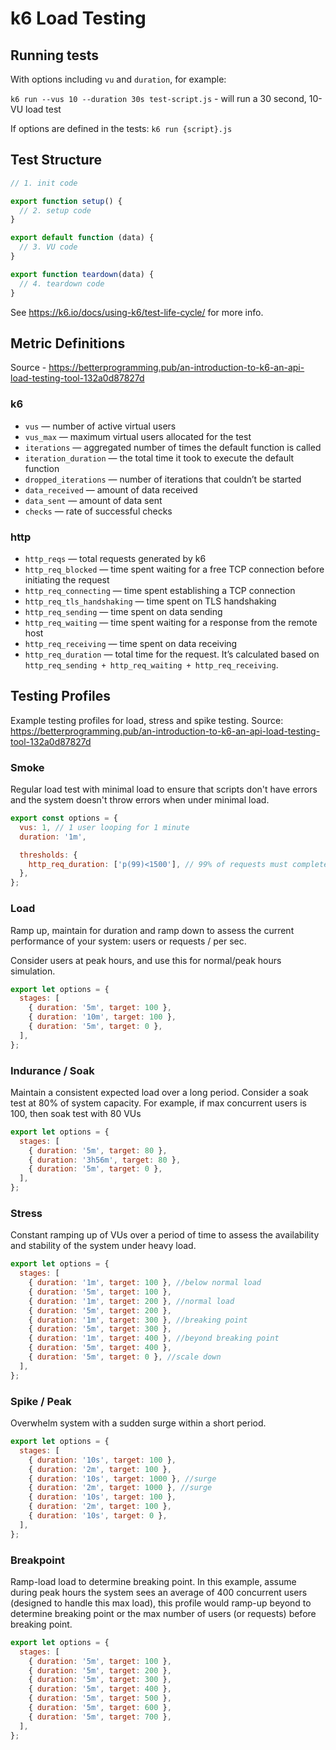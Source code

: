 # k6 Load Testing

## Running tests

With options including `vu` and `duration`, for example:

`k6 run --vus 10 --duration 30s test-script.js` - will run a 30 second, 10-VU load test

If options are defined in the tests: `k6 run {script}.js`

## Test Structure

```javascript
// 1. init code

export function setup() {
  // 2. setup code
}

export default function (data) {
  // 3. VU code
}

export function teardown(data) {
  // 4. teardown code
}
```

See https://k6.io/docs/using-k6/test-life-cycle/ for more info.

## Metric Definitions

Source - <https://betterprogramming.pub/an-introduction-to-k6-an-api-load-testing-tool-132a0d87827d>

### k6

- `vus` — number of active virtual users
- `vus_max` — maximum virtual users allocated for the test
- `iterations` — aggregated number of times the default function is called
- `iteration_duration` — the total time it took to execute the default function
- `dropped_iterations` — number of iterations that couldn’t be started
- `data_received` — amount of data received
- `data_sent` — amount of data sent
- `checks` — rate of successful checks

### http

- `http_reqs` — total requests generated by k6
- `http_req_blocked` — time spent waiting for a free TCP connection before initiating the request
- `http_req_connecting` — time spent establishing a TCP connection
- `http_req_tls_handshaking` — time spent on TLS handshaking
- `http_req_sending` — time spent on data sending
- `http_req_waiting` — time spent waiting for a response from the remote host
- `http_req_receiving` — time spent on data receiving
- `http_req_duration` — total time for the request. It’s calculated based on `http_req_sending + http_req_waiting + http_req_receiving`.

## Testing Profiles

Example testing profiles for load, stress and spike testing.
Source: https://betterprogramming.pub/an-introduction-to-k6-an-api-load-testing-tool-132a0d87827d

### Smoke

Regular load test with minimal load to ensure that scripts don't have errors and the system doesn't throw errors when under minimal load.

```javascript
export const options = {
  vus: 1, // 1 user looping for 1 minute
  duration: '1m',

  thresholds: {
    http_req_duration: ['p(99)<1500'], // 99% of requests must complete below 1.5s
  },
};
```

### Load

Ramp up, maintain for duration and ramp down to assess the current performance of your system: users or requests / per sec.

Consider users at peak hours, and use this for normal/peak hours simulation.

```javascript
export let options = {
  stages: [
    { duration: '5m', target: 100 },
    { duration: '10m', target: 100 },
    { duration: '5m', target: 0 },
  ],
};
```

### Indurance / Soak

Maintain a consistent expected load over a long period. Consider a soak test at 80% of system capacity. For example, if max concurrent users is 100, then soak test with 80 VUs

```javascript
export let options = {
  stages: [
    { duration: '5m', target: 80 },
    { duration: '3h56m', target: 80 },
    { duration: '5m', target: 0 },
  ],
};
```

### Stress

Constant ramping up of VUs over a period of time to assess the availability and stability of the system under heavy load.

```javascript
export let options = {
  stages: [
    { duration: '1m', target: 100 }, //below normal load
    { duration: '5m', target: 100 },
    { duration: '1m', target: 200 }, //normal load
    { duration: '5m', target: 200 },
    { duration: '1m', target: 300 }, //breaking point
    { duration: '5m', target: 300 },
    { duration: '1m', target: 400 }, //beyond breaking point
    { duration: '5m', target: 400 },
    { duration: '5m', target: 0 }, //scale down
  ],
};
```

### Spike / Peak

Overwhelm system with a sudden surge within a short period.

```javascript
export let options = {
  stages: [
    { duration: '10s', target: 100 },
    { duration: '2m', target: 100 },
    { duration: '10s', target: 1000 }, //surge
    { duration: '2m', target: 1000 }, //surge
    { duration: '10s', target: 100 },
    { duration: '2m', target: 100 },
    { duration: '10s', target: 0 },
  ],
};

```

### Breakpoint

Ramp-load load to determine breaking point. In this example, assume during peak hours the system sees an average of 400 concurrent users (designed to handle this max load), this profile would ramp-up beyond to determine breaking point or the max number of users (or requests) before breaking point.

```javascript
export let options = {
  stages: [
    { duration: '5m', target: 100 },
    { duration: '5m', target: 200 },
    { duration: '5m', target: 300 },
    { duration: '5m', target: 400 },
    { duration: '5m', target: 500 },
    { duration: '5m', target: 600 },
    { duration: '5m', target: 700 },
  ],
};

```
